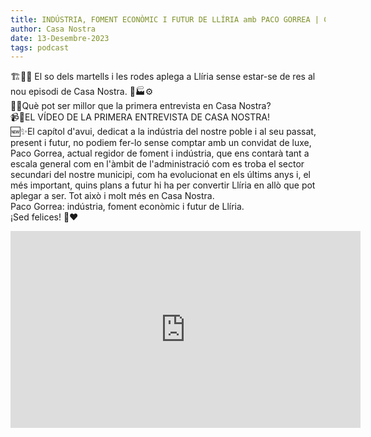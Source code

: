 ```yaml
---
title: INDÚSTRIA, FOMENT ECONÒMIC I FUTUR DE LLÍRIA amb PACO GORREA | Casa Nostra 1x10
author: Casa Nostra
date: 13-Desembre-2023
tags: podcast
---
```


<p>🏗️🔨👷 El so dels martells i les rodes aplega a Llíria sense estar-se de res al nou episodi de Casa Nostra. 🚧🏭⚙️
<br>🤔💭Què pot ser millor que la primera entrevista en Casa Nostra?
<br>📹🌠EL VÍDEO DE LA PRIMERA ENTREVISTA DE CASA NOSTRA! 
<br>🆕✨El capítol d&#39;avui, dedicat a la indústria del nostre poble i al seu passat, present i futur, no podiem fer-lo sense comptar amb un convidat de luxe, Paco Gorrea, actual regidor de foment i indústria, que ens contarà tant a escala general com en l&#39;àmbit de l&#39;administració com es troba el sector secundari del nostre municipi, com ha evolucionat en els últims anys i, el més important, quins plans a futur hi ha per convertir Llíria en allò que pot aplegar a ser. Tot això i molt més en Casa Nostra.
<br>Paco Gorrea: indústria, foment econòmic i futur de Llíria.
<br>¡Sed felices! 🫶❤️</p>

<iframe width="560" height="315" src="https://www.youtube.com/embed/U0PKYdgNzX8?si=GEMl2LCtdZAbWvVG" title="YouTube video player" frameborder="0" allow="accelerometer; autoplay; clipboard-write; encrypted-media; gyroscope; picture-in-picture; web-share" referrerpolicy="strict-origin-when-cross-origin" allowfullscreen></iframe>
